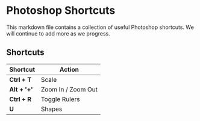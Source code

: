 # Photoshop Shortcuts

This markdown file contains a collection of useful Photoshop shortcuts. We will continue to add more as we progress.

## Shortcuts

| Shortcut        | Action           |
|-----------------|------------------|
| **Ctrl + T**    | Scale            |
| **Alt + '+'**   | Zoom In / Zoom Out|
| **Ctrl + R**    | Toggle Rulers    |
| **U**           | Shapes           |
